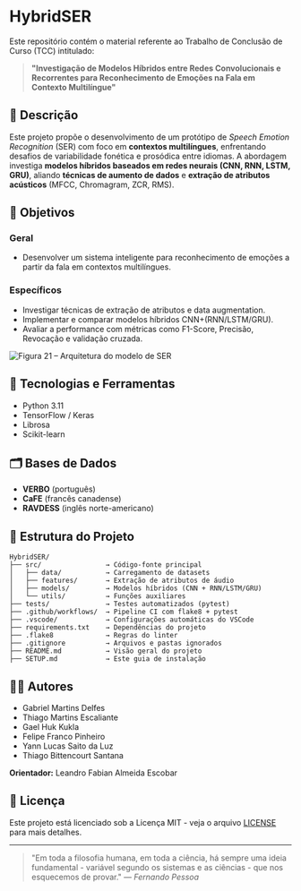 # HybridSER

Este repositório contém o material referente ao Trabalho de Conclusão de Curso (TCC) intitulado:

> **"Investigação de Modelos Híbridos entre Redes Convolucionais e Recorrentes para Reconhecimento de Emoções na Fala em Contexto Multilíngue"**

## 📘 Descrição

Este projeto propõe o desenvolvimento de um protótipo de *Speech Emotion Recognition* (SER) com foco em **contextos multilíngues**, enfrentando desafios de variabilidade fonética e prosódica entre idiomas. A abordagem investiga **modelos híbridos baseados em redes neurais (CNN, RNN, LSTM, GRU)**, aliando **técnicas de aumento de dados** e **extração de atributos acústicos** (MFCC, Chromagram, ZCR, RMS).

## 🎯 Objetivos

### Geral

* Desenvolver um sistema inteligente para reconhecimento de emoções a partir da fala em contextos multilíngues.

### Específicos

* Investigar técnicas de extração de atributos e data augmentation.
* Implementar e comparar modelos híbridos CNN+(RNN/LSTM/GRU).
* Avaliar a performance com métricas como F1-Score, Precisão, Revocação e validação cruzada.

![Figura 21 – Arquitetura do modelo de SER](https://github.com/user-attachments/assets/1f428711-d4ef-4819-813c-ccf1afec4369)


## 🧰 Tecnologias e Ferramentas

* Python 3.11
* TensorFlow / Keras
* Librosa
* Scikit-learn

## 🗂 Bases de Dados

* **VERBO** (português)
* **CaFE** (francês canadense)
* **RAVDESS** (inglês norte-americano)

## 📁 Estrutura do Projeto

```text
HybridSER/
├── src/                → Código-fonte principal
│   ├── data/           → Carregamento de datasets
│   ├── features/       → Extração de atributos de áudio
│   ├── models/         → Modelos híbridos (CNN + RNN/LSTM/GRU)
│   └── utils/          → Funções auxiliares
├── tests/              → Testes automatizados (pytest)
├── .github/workflows/  → Pipeline CI com flake8 + pytest
├── .vscode/            → Configurações automáticas do VSCode
├── requirements.txt    → Dependências do projeto
├── .flake8             → Regras do linter
├── .gitignore          → Arquivos e pastas ignorados
├── README.md           → Visão geral do projeto
├── SETUP.md            → Este guia de instalação
```

## 👨‍🎓 Autores

* Gabriel Martins Delfes
* Thiago Martins Escaliante
* Gael Huk Kukla
* Felipe Franco Pinheiro
* Yann Lucas Saito da Luz
* Thiago Bittencourt Santana

**Orientador:** Leandro Fabian Almeida Escobar

## 📝 Licença

Este projeto está licenciado sob a Licença MIT - veja o arquivo [LICENSE](LICENSE) para mais detalhes.

---

> "Em toda a filosofia humana, em toda a ciência, há sempre uma ideia fundamental - variável segundo os sistemas e as ciências - que nos esquecemos de provar."
> — *Fernando Pessoa*
